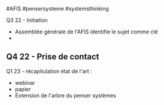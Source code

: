 #AFIS 
#pensersysteme
#systemsthinking 


Q3 22 - Initiation
- Assemblée générale de l'AFIS identifie le sujet comme clé
- 

Q4 22 - Prise de contact
- 

Q1 23 - récapitulation état de l'art : 
- webinar
- papier
- Extension de l'arbre du penser systèmes


